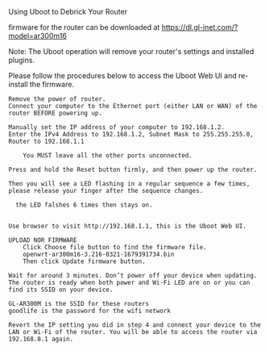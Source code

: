 Using Uboot to Debrick Your Router

firmware for the router can be downloaded at https://dl.gl-inet.com/?model=ar300m16

Note: The Uboot operation will remove your router's settings and installed plugins.

Please follow the procedures below to access the Uboot Web UI and re-install the firmware.

    Remove the power of router. 
    Connect your computer to the Ethernet port (either LAN or WAN) of the router BEFORE powering up. 

    Manually set the IP address of your computer to 192.168.1.2. 
    Enter the IPv4 Address to 192.168.1.2, Subnet Mask to 255.255.255.0, Router to 192.168.1.1

        You MUST leave all the other ports unconnected.

    Press and hold the Reset button firmly, and then power up the router. 

    Then you will see a LED flashing in a regular sequence a few times, please release your finger after the sequence changes.

      the LED falshes 6 times then stays on.

 
    Use browser to visit http://192.168.1.1, this is the Uboot Web UI.

    UPLOAD NOR FIRMWARE
        Click Choose file button to find the firmware file. 
        openwrt-ar300m16-3.216-0321-1679391734.bin
        Then click Update firmware button.

    Wait for around 3 minutes. Don’t power off your device when updating. The router is ready when both power and Wi-Fi LED are on or you can find its SSID on your device.

    GL-AR300M is the SSID for these routers
    goodlife is the password for the wifi network

    Revert the IP setting you did in step 4 and connect your device to the LAN or Wi-Fi of the router. You will be able to access the router via 192.168.8.1 again.
